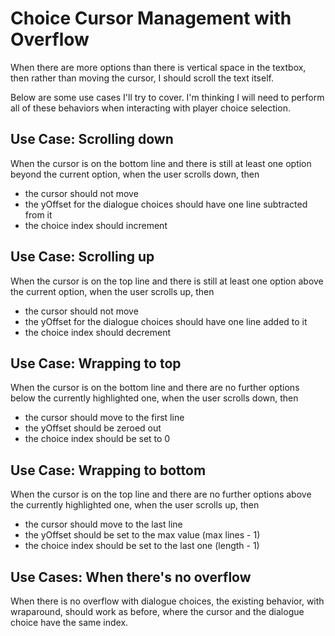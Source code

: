 # Choice Cursor Management with Overflow

When there are more options than there is vertical space in the textbox, then rather than moving the cursor, I should scroll the text itself.

Below are some use cases I'll try to cover. I'm thinking I will need to perform all of these behaviors when interacting with player choice selection.

## Use Case: Scrolling down

When the cursor is on the bottom line and there is still at least one option beyond the current option, when the user scrolls down, then
- the cursor should not move
- the yOffset for the dialogue choices should have one line subtracted from it
- the choice index should increment  

## Use Case: Scrolling up

When the cursor is on the top line and there is still at least one option above the current option, when the user scrolls up, then
- the cursor should not move
- the yOffset for the dialogue choices should have one line added to it
- the choice index should decrement

## Use Case: Wrapping to top

When the cursor is on the bottom line and there are no further options below the currently highlighted one, when the user scrolls down, then
- the cursor should move to the first line
- the yOffset should be zeroed out
- the choice index should be set to 0

## Use Case: Wrapping to bottom

When the cursor is on the top line and there are no further options above the currently highlighted one, when the user scrolls up, then
- the cursor should move to the last line
- the yOffset should be set to the max value (max lines - 1)
- the choice index should be set to the last one (length - 1)

## Use Cases: When there's no overflow

When there is no overflow with dialogue choices, the existing behavior, with wraparound, should work as before, where the cursor and the dialogue choice have the same index.